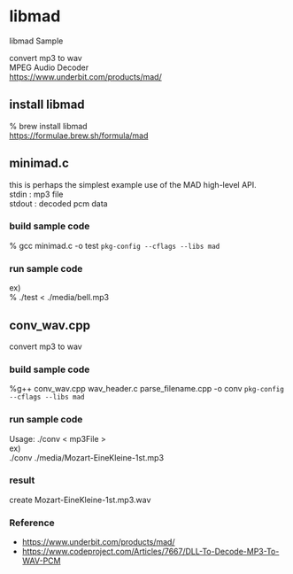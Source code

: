libmad
===============

libmad Sample <br/>

convert mp3 to wav <br/>
MPEG Audio Decoder <br/>
https://www.underbit.com/products/mad/

## install libmad
% brew  install libmad <br/>
https://formulae.brew.sh/formula/mad <br/>

## minimad.c
this is perhaps the simplest example use of the MAD high-level API. <br/>
stdin : mp3 file <br/>
stdout : decoded pcm data <br/>

### build sample code 
% gcc minimad.c -o test `pkg-config --cflags --libs mad` <br/>

### run sample code 
ex) <br/>
% ./test < ./media/bell.mp3  <br/>

## conv_wav.cpp
convert mp3 to wav <br/>

### build sample code 
%g++ conv_wav.cpp  wav_header.c parse_filename.cpp -o conv `pkg-config --cflags --libs mad`

### run sample code 
Usage: ./conv \< mp3File \> <br/> 
ex) <br/>
./conv ./media/Mozart-EineKleine-1st.mp3 <br/> 

### result <br/>
create Mozart-EineKleine-1st.mp3.wav <br/>

### Reference <br/>
- https://www.underbit.com/products/mad/
- https://www.codeproject.com/Articles/7667/DLL-To-Decode-MP3-To-WAV-PCM
